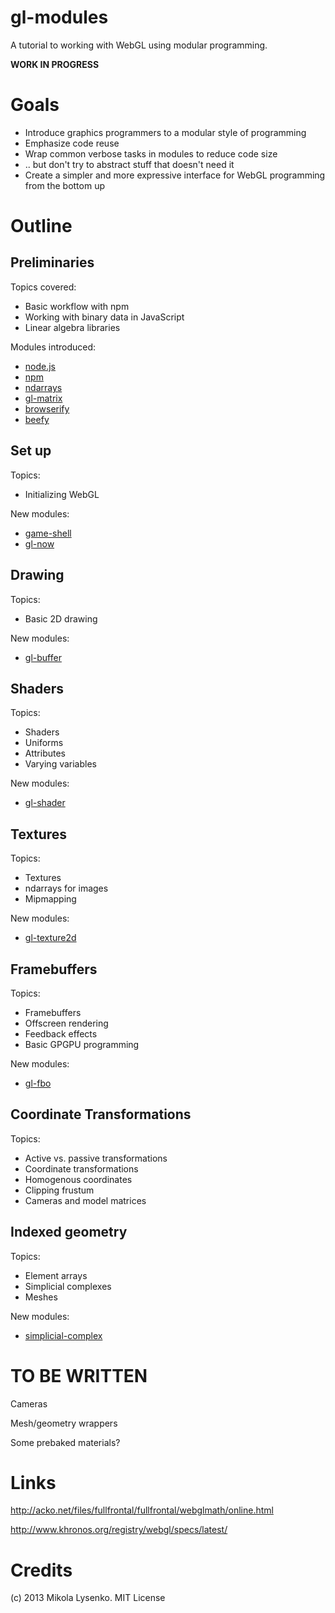 gl-modules
==========
A tutorial to working with WebGL using modular programming.

**WORK IN PROGRESS**


# Goals

* Introduce graphics programmers to a modular style of programming
* Emphasize code reuse
* Wrap common verbose tasks in modules to reduce code size
* .. but don't try to abstract stuff that doesn't need it
* Create a simpler and more expressive interface for WebGL programming from the bottom up

# Outline

## Preliminaries

Topics covered:

* Basic workflow with npm
* Working with binary data in JavaScript
* Linear algebra libraries

Modules introduced:

* [node.js](http://nodejs.org/)
* [npm](https://npmjs.org/)
* [ndarrays](https://github.com/mikolalysenko/ndarray)
* [gl-matrix](https://github.com/toji/gl-matrix)
* [browserify](https://github.com/substack/node-browserify)
* [beefy](https://github.com/chrisdickinson/beefy)

## Set up

Topics:

* Initializing WebGL

New modules:

* [game-shell](https://github.com/mikolalysenko/game-shell)
* [gl-now](https://github.com/mikolalysenko/gl-now)

## Drawing

Topics:

* Basic 2D drawing

New modules:

* [gl-buffer](https://github.com/mikolalysenko/gl-buffer)

## Shaders

Topics:

* Shaders
* Uniforms
* Attributes
* Varying variables

New modules:

* [gl-shader](https://github.com/mikolalysenko/gl-shader)

## Textures

Topics:

* Textures
* ndarrays for images
* Mipmapping

New modules:

* [gl-texture2d](https://github.com/mikolalysenko/gl-texture2d)

## Framebuffers

Topics:

* Framebuffers
* Offscreen rendering
* Feedback effects
* Basic GPGPU programming

New modules:

* [gl-fbo](https://github.com/mikolalysenko/gl-fbo)


## Coordinate Transformations

Topics:

* Active vs. passive transformations
* Coordinate transformations
* Homogenous coordinates
* Clipping frustum
* Cameras and model matrices


## Indexed geometry

Topics:

* Element arrays
* Simplicial complexes
* Meshes

New modules:

* [simplicial-complex](https://github.com/mikolalysenko/simplicial-complex)




# TO BE WRITTEN

Cameras

Mesh/geometry wrappers

Some prebaked materials?


# Links

http://acko.net/files/fullfrontal/fullfrontal/webglmath/online.html

http://www.khronos.org/registry/webgl/specs/latest/

# Credits
(c) 2013 Mikola Lysenko. MIT License